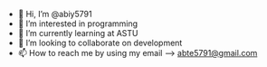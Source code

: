- 👋 Hi, I’m @abiy5791
- 👀 I’m interested in programming 
- 🌱 I’m currently learning at ASTU
- 💞️ I’m looking to collaborate on development 
- 📫 How to reach me by using my email --> abte5791@gmail.com 

<!---
abiy5791/abiy5791 is a ✨ special ✨ repository because its `README.md` (this file) appears on your GitHub profile.
You can click the Preview link to take a look at your changes.
--->

